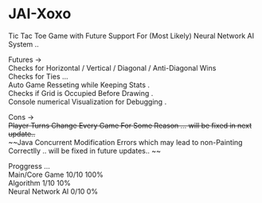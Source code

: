 # JAI-Xoxo
Tic Tac Toe Game with Future Support For (Most Likely) Neural Network AI System ..     

Futures ->   
  Checks for Horizontal / Vertical / Diagonal / Anti-Diagonal  Wins    
  Checks for Ties ...    
  Auto Game Resseting while Keeping Stats .    
  Checks if Grid is Occupied Before Drawing .   
  Console numerical Visualization for Debugging .   
  
Cons ->    
  ~~Player Turns Change Every Game For Some Reason ... will be fixed in next update..~~  
  ~~Java Concurrent Modification Errors which may lead to non-Painting Correctlly .. will be fixed in future updates..   ~~   
 
 
Proggress ...    
  Main/Core Game  10/10 100%     
  Algorithm 1/10 10%     
  Neural Network AI 0/10 0%    
